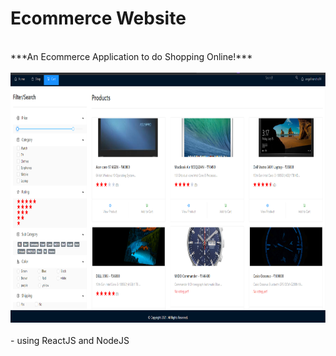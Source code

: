 # Ecommerce Website

<br />
***An Ecommerce Application to do Shopping Online!***
<br />
<br />
<img src="client/src/images/shopPage.png" height="400px" width="800px" />
<br />
<br />
- using ReactJS and NodeJS
